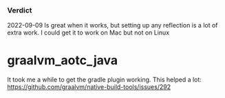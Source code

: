 ### Verdict
2022-09-09 Is great when it works, but setting up any reflection is a lot of extra work. I could get it to work on Mac but not on Linux

# graalvm_aotc_java

It took me a while to get the gradle plugin working. This helped a lot:
https://github.com/graalvm/native-build-tools/issues/292

